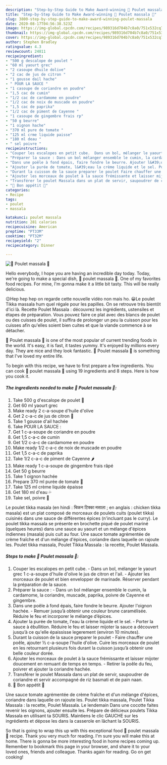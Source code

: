 ```yaml
---
description: "Step-by-Step Guide to Make Award-winning 🍗 Poulet massala 🍗"
title: "Step-by-Step Guide to Make Award-winning 🍗 Poulet massala 🍗"
slug: 3800-step-by-step-guide-to-make-award-winning-poulet-massala
date: 2020-08-17T04:56:38.523Z
image: https://img-global.cpcdn.com/recipes/989316d704b7c8a0/751x532cq70/🍗-poulet-massala-🍗-photo-principale-de-la-recette.jpg
thumbnail: https://img-global.cpcdn.com/recipes/989316d704b7c8a0/751x532cq70/🍗-poulet-massala-🍗-photo-principale-de-la-recette.jpg
cover: https://img-global.cpcdn.com/recipes/989316d704b7c8a0/751x532cq70/🍗-poulet-massala-🍗-photo-principale-de-la-recette.jpg
author: Stephen Bradley
ratingvalue: 4.3
reviewcount: 24811
recipeingredient:
- "500 g descalope de poulet "
- "60 ml yaourt grec"
- "2 casoupe dhuile dolive"
- "2 cac de jus de citron "
- "1 gousse dail hache"
- " POUR LA SAUCE "
- "1 casoupe de coriandre en poudre"
- "1,5 cac de cumin"
- "1/2 cac de cardamome en poudre"
- "1/2 cac de noix de muscade en poudre"
- "1,5 cac de paprika"
- "1/2 cac de piment de Cayenne "
- "1 casoupe de gingembre frais rp"
- "50 g beurre"
- "1 oignon hache"
- "370 ml pure de tomate "
- "125 ml crme liquide paisse"
- "180 ml deau "
- " sel poivre "
recipeinstructions:
- "Couper les escalopes en petit cube.  Dans un bol, mélanger le yaourt grec 1 c-a-soupe d&#39;huile d&#39;olive le jus de citron et l&#39;ail. Ajouter les morceaux de poulet et bien envelopper de marinade. Réserver pendant la préparation de la sauce."
- "Préparer la sauce : Dans un bol mélanger ensemble le cumin, la cardamome, la coriandre, muscade, paprika, poivre de Cayenne et gingembre."
- "Dans une poêle à fond épais, faire fondre le beurre. Ajouter l&#39;oignon hachée. Remuer jusqu’à obtenir une couleur brune caramélisée. Réduire le feu et incorporer le mélange d’épices."
- "Ajouter la purée de tomate, l&#39;eau la crème liquide et le sel. Porter la sauce à ébullition. Réduire le feu et laisser mijoter la sauce a découvert jusqu’à ce qu&#39;elle épaississe legerement (environ 10 minutes)."
- "Durant la cuisson de la sauce preparer le poulet Faire chauffer une poêle, ajouter ½ c-a-soupe l&#39;huile d&#39;olive. Cuire les morceaux de poulet en les retournant plusieurs fois durant la cuisson jusqu’à obtenir une belle couleur dorée."
- "Ajouter les morceaux de poulet à la sauce frémissante et laisser mijoter doucement en remuant de temps en temps. Retirer la poêle du feu, poivrer et ajouter la coriandre hachée."
- "Transférer le poulet Massala dans un plat de servir, saupoudrer de coriandre et servir accompagné de riz basmati et de pain naan."
- "🍴 Bon appétit 🍴"
categories:
- Recipe
tags:
- poulet
- massala

katakunci: poulet massala 
nutrition: 281 calories
recipecuisine: American
preptime: "PT33M"
cooktime: "PT32M"
recipeyield: "2"
recipecategory: Dinner

---
```



![🍗 Poulet massala 🍗](https://img-global.cpcdn.com/recipes/989316d704b7c8a0/751x532cq70/🍗-poulet-massala-🍗-photo-principale-de-la-recette.jpg)

Hello everybody, I hope you are having an incredible day today. Today, we're going to make a special dish, 🍗 poulet massala 🍗. One of my favorites food recipes. For mine, I'm gonna make it a little bit tasty. This will be really delicious.

😉Hep hep hep on regarde cette nouvelle vidéo non mais ho. 😀Le poulet Tikka massala hum quel régale pour les papilles. On se retrouve très bientôt d&#39;ici là. Recette Poulet Massala : découvrez les ingrédients, ustensiles et étapes de préparation. Vous pouvez faire ce plat avec des blancs de poulet ou des cuisses de poulet, il suffira de prolonger un peu la cuisson pour les cuisses afin qu&#39;elles soient bien cuites et que la viande commence à se détacher.

🍗 Poulet massala 🍗 is one of the most popular of current trending foods in the world. It's easy, it is fast, it tastes yummy. It's enjoyed by millions every day. They are nice and they look fantastic. 🍗 Poulet massala 🍗 is something that I've loved my entire life.


To begin with this recipe, we have to first prepare a few ingredients. You can cook 🍗 poulet massala 🍗 using 19 ingredients and 8 steps. Here is how you cook it.

<!--inarticleads1-->

##### The ingredients needed to make 🍗 Poulet massala 🍗:

1. Take 500 g d&#39;escalope de poulet 🍗
1. Get 60 ml yaourt grec
1. Make ready 2 c-a-soupe d&#39;huile d&#39;olive
1. Get 2 c-a-c de jus de citron 🍋
1. Take 1 gousse d&#39;ail hachée
1. Take  POUR LA SAUCE :
1. Get 1 c-a-soupe de coriandre en poudre
1. Get 1,5 c-a-c de cumin
1. Get 1/2 c-a-c de cardamome en poudre
1. Make ready 1/2 c-a-c de noix de muscade en poudre
1. Get 1,5 c-a-c de paprika
1. Take 1/2 c-a-c de piment de Cayenne 🌶️
1. Make ready 1 c-a-soupe de gingembre frais râpé
1. Get 50 g beurre
1. Take 1 oignon hachée
1. Prepare 370 ml purée de tomate 🍅
1. Take 125 ml crème liquide épaisse
1. Get 180 ml d&#39;eau 💦
1. Take  sel, poivre 🧂


Le poulet tikka masala (en hindi : चिकन टिक्का मसाला ; en anglais : chicken tikka masala) est un plat composé de morceaux de poulets cuits (poulet tikka) cuisinés dans une sauce de différentes épices (n&#39;incluant pas le curry). Le poulet tikka massala se présente en brochette piqué de poulet mariné (quelques heures) dans une sauce au yaourt et un mélange d&#39;épices indiennes (masala) puis cuit au four. Une sauce tomate agrémentée de crème fraîche et d&#39;un mélange d&#39;épices, coriandre dans laquelle on rajoute les. Poulet tikka massala, Poulet Tikka Massala : la recette, Poulet Massala. 

<!--inarticleads2-->

##### Steps to make 🍗 Poulet massala 🍗:

1. Couper les escalopes en petit cube.  - Dans un bol, mélanger le yaourt grec 1 c-a-soupe d&#39;huile d&#39;olive le jus de citron et l&#39;ail. - Ajouter les morceaux de poulet et bien envelopper de marinade. Réserver pendant la préparation de la sauce.
1. Préparer la sauce : - Dans un bol mélanger ensemble le cumin, la cardamome, la coriandre, muscade, paprika, poivre de Cayenne et gingembre.
1. Dans une poêle à fond épais, faire fondre le beurre. Ajouter l&#39;oignon hachée. - Remuer jusqu’à obtenir une couleur brune caramélisée. Réduire le feu et incorporer le mélange d’épices.
1. Ajouter la purée de tomate, l&#39;eau la crème liquide et le sel. - Porter la sauce à ébullition. Réduire le feu et laisser mijoter la sauce a découvert jusqu’à ce qu&#39;elle épaississe legerement (environ 10 minutes).
1. Durant la cuisson de la sauce preparer le poulet - Faire chauffer une poêle, ajouter ½ c-a-soupe l&#39;huile d&#39;olive. Cuire les morceaux de poulet en les retournant plusieurs fois durant la cuisson jusqu’à obtenir une belle couleur dorée.
1. Ajouter les morceaux de poulet à la sauce frémissante et laisser mijoter doucement en remuant de temps en temps. - Retirer la poêle du feu, poivrer et ajouter la coriandre hachée.
1. Transférer le poulet Massala dans un plat de servir, saupoudrer de coriandre et servir accompagné de riz basmati et de pain naan.
1. 🍴 Bon appétit 🍴


Une sauce tomate agrémentée de crème fraîche et d&#39;un mélange d&#39;épices, coriandre dans laquelle on rajoute les. Poulet tikka massala, Poulet Tikka Massala : la recette, Poulet Massala. Le lendemain Dans une cocotte faites revenir les oignons, ajouter ensuite les. Prépare de délicieux poulets Tikka Massala en utilisant ta SOURIS. Maintiens le clic GAUCHE sur les ingrédients et dépose les dans la casserole en lâchant la SOURIS. 

So that is going to wrap this up with this exceptional food 🍗 poulet massala 🍗 recipe. Thank you very much for reading. I'm sure you will make this at home. There is gonna be more interesting food in home recipes coming up. Remember to bookmark this page in your browser, and share it to your loved ones, friends and colleague. Thanks again for reading. Go on get cooking!
